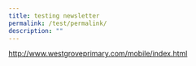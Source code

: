 ```yaml
---
title: testing newsletter
permalink: /test/permalink/
description: ""
---
```

http://www.westgroveprimary.com/mobile/index.html